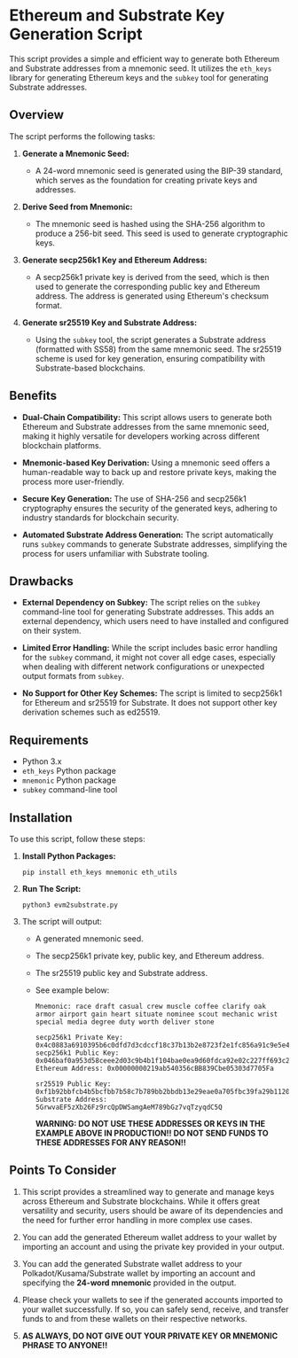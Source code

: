 # Ethereum and Substrate Key Generation Script

This script provides a simple and efficient way to generate both Ethereum and Substrate addresses from a mnemonic seed. It utilizes the `eth_keys` library for generating Ethereum keys and the `subkey` tool for generating Substrate addresses. 

## Overview

The script performs the following tasks:

1. **Generate a Mnemonic Seed:** 
   - A 24-word mnemonic seed is generated using the BIP-39 standard, which serves as the foundation for creating private keys and addresses.

2. **Derive Seed from Mnemonic:**
   - The mnemonic seed is hashed using the SHA-256 algorithm to produce a 256-bit seed. This seed is used to generate cryptographic keys.

3. **Generate secp256k1 Key and Ethereum Address:**
   - A secp256k1 private key is derived from the seed, which is then used to generate the corresponding public key and Ethereum address. The address is generated using Ethereum's checksum format.

4. **Generate sr25519 Key and Substrate Address:**
   - Using the `subkey` tool, the script generates a Substrate address (formatted with SS58) from the same mnemonic seed. The sr25519 scheme is used for key generation, ensuring compatibility with Substrate-based blockchains.

## Benefits

- **Dual-Chain Compatibility:** This script allows users to generate both Ethereum and Substrate addresses from the same mnemonic seed, making it highly versatile for developers working across different blockchain platforms.
  
- **Mnemonic-based Key Derivation:** Using a mnemonic seed offers a human-readable way to back up and restore private keys, making the process more user-friendly.

- **Secure Key Generation:** The use of SHA-256 and secp256k1 cryptography ensures the security of the generated keys, adhering to industry standards for blockchain security.

- **Automated Substrate Address Generation:** The script automatically runs `subkey` commands to generate Substrate addresses, simplifying the process for users unfamiliar with Substrate tooling.

## Drawbacks

- **External Dependency on Subkey:** The script relies on the `subkey` command-line tool for generating Substrate addresses. This adds an external dependency, which users need to have installed and configured on their system.
  
- **Limited Error Handling:** While the script includes basic error handling for the `subkey` command, it might not cover all edge cases, especially when dealing with different network configurations or unexpected output formats from `subkey`.

- **No Support for Other Key Schemes:** The script is limited to secp256k1 for Ethereum and sr25519 for Substrate. It does not support other key derivation schemes such as ed25519.

## Requirements

- Python 3.x
- `eth_keys` Python package
- `mnemonic` Python package
- `subkey` command-line tool

## Installation

To use this script, follow these steps:

1. **Install Python Packages:**
   ```
   pip install eth_keys mnemonic eth_utils
   ```

2. **Run The Script:**
   ```
   python3 evm2substrate.py
   ```

3. The script will output:
   - A generated mnemonic seed.
   - The secp256k1 private key, public key, and Ethereum address.
   - The sr25519 public key and Substrate address.
   - See example below:
     ```
     Mnemonic: race draft casual crew muscle coffee clarify oak armor airport gain heart situate nominee scout mechanic wrist special media degree duty worth deliver stone

     secp256k1 Private Key: 0x4c0883a6910395b6c0dfd7d3cdccf18c37b13b2e8723f2e1fc856a91c9e5e4a2
     secp256k1 Public Key: 0x046baf0a953d58ceee2d03c9b4b1f104bae0ea9d60fdca92e02c227ff693c2d306f0010e5a57d4fa09171a181bafe9b8a5c6d800ca2c5d2de1a44b95c19b7c6c0f
     Ethereum Address: 0x00000000219ab540356cBB839Cbe05303d7705Fa

     sr25519 Public Key: 0xf1b92bbfcb4b5bcfbb7b58c7b789bb2bbdb13e29eae0a705fbc39fa29b112061
     Substrate Address: 5GrwvaEF5zXb26Fz9rcQpDWSamgAeM789bGz7vqTzyqdC5Q
     ```

     **WARNING: DO NOT USE THESE ADDRESSES OR KEYS IN THE EXAMPLE ABOVE IN PRODUCTION!! DO NOT SEND FUNDS TO THESE ADDRESSES FOR ANY REASON!!**

## Points To Consider

1. This script provides a streamlined way to generate and manage keys across Ethereum and Substrate blockchains. While it offers great versatility and security, users should be aware of         its dependencies and the need for further error handling in more complex use cases.

2. You can add the generated Ethereum wallet address to your wallet by importing an account and using the private key provided in your output.

3. You can add the generated Substrate wallet address to your Polkadot/Kusama/Substrate wallet by importing an account and specifying the **24-word mnemonic** provided in the output.

4. Please check your wallets to see if the generated accounts imported to your wallet successfully. If so, you can safely send, receive, and transfer funds to and from these wallets on their respective networks.

5. **AS ALWAYS, DO NOT GIVE OUT YOUR PRIVATE KEY OR MNEMONIC PHRASE TO ANYONE!!**


